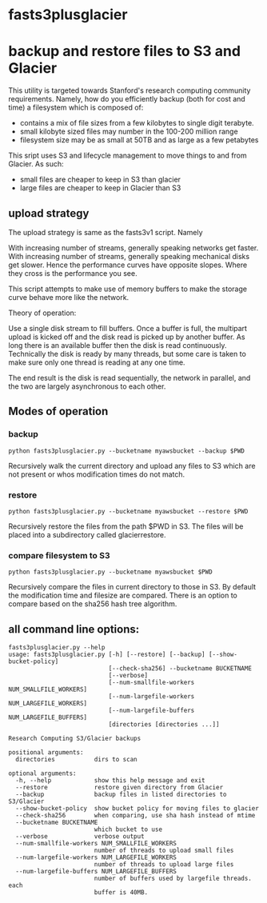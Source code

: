 fasts3plusglacier
=================

# backup and restore files to S3 and Glacier

This utility is targeted towards Stanford's research computing community requirements.  Namely, how do you efficiently backup (both for cost and time) a filesystem which is composed of:

* contains a mix of file sizes from a few kilobytes to single digit terabyte.
* small kilobyte sized files may number in the 100-200 million range
* filesystem size may be as small at 50TB and as large as a few petabytes

This sript uses S3 and lifecycle management to move things to and from Glacier.  As such:

* small files are cheaper to keep in S3 than glacier
* large files are cheaper to keep in Glacier than S3


## upload strategy

The upload strategy is same as the fasts3v1 script.  Namely

With increasing number of streams, generally speaking networks get
faster. With increasing number of streams, generally speaking mechanical
disks get slower.  Hence the performance curves have opposite
slopes. Where they cross is the performance you see.

This script attempts to make use of memory buffers to make the storage curve behave more like the network.

Theory of operation:

Use a single disk stream to fill buffers. Once a buffer is full, the
multipart upload is kicked off and the disk read is picked up by another
buffer. As long there is an available buffer then the disk is read
continuously. Technically the disk is ready by many threads, but some care
is taken to make sure only one thread is reading at any one time.

The end result is the disk is read sequentially, the network in parallel, and the two are largely asynchronous to each other.


## Modes of operation


### backup

```python fasts3plusglacier.py --bucketname myawsbucket --backup $PWD```

Recursively walk the current directory and upload any files to S3 which are not present or whos modification times do not match.


### restore

```python fasts3plusglacier.py --bucketname myawsbucket --restore $PWD```

Recursively restore the files from the path $PWD in S3.  The files will be placed into a subdirectory called glacierrestore.

### compare filesystem to S3

```python fasts3plusglacier.py --bucketname myawsbucket $PWD```

Recursively compare the files in current directory to those in S3.  By default the modification time and filesize are compared.  There is an option to compare based on the sha256 hash tree algorithm.


## all command line options:

```
fasts3plusglacier.py --help
usage: fasts3plusglacier.py [-h] [--restore] [--backup] [--show-bucket-policy]
                            [--check-sha256] --bucketname BUCKETNAME
                            [--verbose]
                            [--num-smallfile-workers NUM_SMALLFILE_WORKERS]
                            [--num-largefile-workers NUM_LARGEFILE_WORKERS]
                            [--num-largefile-buffers NUM_LARGEFILE_BUFFERS]
                            [directories [directories ...]]

Research Computing S3/Glacier backups

positional arguments:
  directories           dirs to scan

optional arguments:
  -h, --help            show this help message and exit
  --restore             restore given directory from Glacier
  --backup              backup files in listed directories to S3/Glacier
  --show-bucket-policy  show bucket policy for moving files to glacier
  --check-sha256        when comparing, use sha hash instead of mtime
  --bucketname BUCKETNAME
                        which bucket to use
  --verbose             verbose output
  --num-smallfile-workers NUM_SMALLFILE_WORKERS
                        number of threads to upload small files
  --num-largefile-workers NUM_LARGEFILE_WORKERS
                        number of threads to upload large files
  --num-largefile-buffers NUM_LARGEFILE_BUFFERS
                        number of buffers used by largefile threads. each
                        buffer is 40MB.
```

